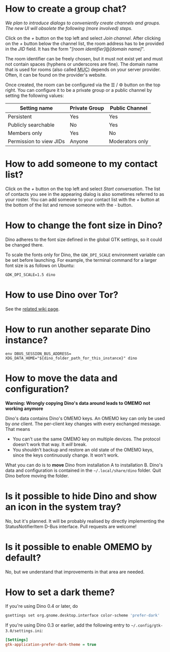 # How to create a group chat?

*We plan to introduce dialogs to conveniently create channels and groups. The new UI will obsolete the following (more involved) steps.*

Click on the _+_ button on the top left and select _Join channel_. After clicking on the _+_ button below the channel list, the room address has to be provided in the _JID_ field. It has the form "_[room identifier]_@_[domain name]_".

The room identifier can be freely chosen, but it must not exist yet and must not contain spaces (hyphens or underscores are fine). The domain name that is used for rooms (also called <abbr title="Multi-User Chat">MUC</abbr>) depends on your server provider. Often, it can be found on the provider's website.

Once created, the room can be configured via the ☰ / ⚙ button on the top right. You can configure it to be a private group or a public channel by setting the following values:

| Setting name | Private Group | Public Channel |
|--------------|---------------|----------------|
| Persistent   | Yes           | Yes            |
| Publicly searchable | No | Yes |
| Members only | Yes | No |
| Permission to view JIDs | Anyone | Moderators only |

# How to add someone to my contact list?

Click on the _+_ button on the top left and select _Start conversation_. The list of contacts you see in the appearing dialog is also sometimes referred to as your roster. You can add someone to your contact list with the _+_ button at the bottom of the list and remove someone with the _-_ button.

# How to change the font size in Dino?

Dino adheres to the font size defined in the global GTK settings, so it could be changed there.

To scale the fonts only for Dino, the `GDK_DPI_SCALE` environment variable can be set before launching. For example, the terminal command for a larger font size is as follows on Ubuntu:
```shell
GDK_DPI_SCALE=1.5 dino
```

# How to use Dino over Tor?

See the [related wiki page](https://github.com/dino/dino/wiki/Tor).

# How to run another separate Dino instance?

```shell
env DBUS_SESSION_BUS_ADDRESS=  XDG_DATA_HOME="${dino_folder_path_for_this_instance}" dino
```

# How to move the data and configuration?

**Warning: Wrongly copying Dino's data around leads to OMEMO not working anymore**

Dino's data contains Dino's OMEMO keys. An OMEMO key can only be used by *one* client. The per-client key changes with every exchanged message. That means
- You can't use the same OMEMO key on multiple devices. The protocol doesn't work that way. It *will* break.
- You shouldn't backup and restore an old state of the OMEMO keys, since the keys continuously change. It won't work.

What you can do is to **move** Dino from installation A to installation B. Dino's data and configuration is contained in the `~/.local/share/dino` folder. Quit Dino before moving the folder.

# Is it possible to hide Dino and show an icon in the system tray?

No, but it's planned. It will be probably realised by directly implementing the StatusNotifierItem D-Bus interface. Pull requests are welcome!

# Is it possible to enable OMEMO by default?

No, but we understand that improvements in that area are needed.

# How to set a dark theme?

If you're using Dino 0.4 or later, do

```bash
gsettings set org.gnome.desktop.interface color-scheme 'prefer-dark'
```

If you're using Dino 0.3 or earlier, add the following entry to `~/.config/gtk-3.0/settings.ini`:

```ini
[Settings]
gtk-application-prefer-dark-theme = true
```